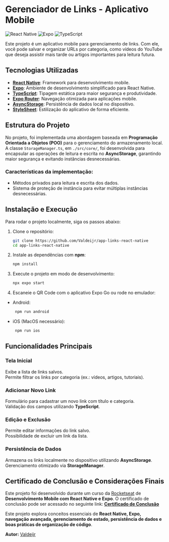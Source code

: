 # Gerenciador de Links - Aplicativo Mobile

![React Native](https://img.shields.io/badge/React_Native-2D336B?style=for-the-badge&logo=react&logoColor=61DAFB)
![Expo](https://img.shields.io/badge/Expo-000020?style=for-the-badge&logo=expo&logoColor=white)
![TypeScript](https://img.shields.io/badge/TypeScript-007ACC?style=for-the-badge&logo=typescript&logoColor=white)

Este projeto é um aplicativo mobile para gerenciamento de links. Com ele, você pode salvar e organizar URLs por categoria, como vídeos do YouTube que deseja assistir mais tarde ou artigos importantes para leitura futura.

## Tecnologias Utilizadas

- **[React Native](https://reactnative.dev/)**: Framework para desenvolvimento mobile.
- **[Expo](https://expo.dev/)**: Ambiente de desenvolvimento simplificado para React Native.
- **[TypeScript](https://www.typescriptlang.org/)**: Tipagem estática para maior segurança e produtividade.
- **[Expo Router](https://expo.github.io/router/docs/)**: Navegação otimizada para aplicações mobile.
- **[AsyncStorage](https://react-native-async-storage.github.io/async-storage/docs/usage/)**: Persistência de dados local no dispositivo.
- **[StyleSheet](https://reactnative.dev/docs/stylesheet)**: Estilização do aplicativo de forma eficiente.

## Estrutura do Projeto

No projeto, foi implementada uma abordagem baseada em **Programação Orientada a Objetos (POO)** para o gerenciamento do armazenamento local. A classe `StorageManager.ts`, em `./src/core/`, foi desenvolvida para encapsular as operações de leitura e escrita no **AsyncStorage**, garantindo maior segurança e evitando instâncias desnecessárias.

### Características da implementação:
- Métodos privados para leitura e escrita dos dados.
- Sistema de proteção de instância para evitar múltiplas instâncias desnecessárias.

## Instalação e Execução

Para rodar o projeto localmente, siga os passos abaixo:

1. Clone o repositório:
   ```bash
   git clone https://github.com/Valdeijr/app-links-react-native
   cd app-links-react-native

2. Instale as dependências com **npm**:
   ```bash
   npm install

3. Execute o projeto em modo de desenvolvimento:
   ```bash
   npx expo start

4. Escaneie o QR Code com o aplicativo Expo Go ou rode no emulador:
- Android:
   ```bash
    npm run android

- iOS (MacOS necessário):
   ```bash
    npm run ios


## Funcionalidades Principais

### Tela Inicial
Exibe a lista de links salvos.  
Permite filtrar os links por categoria (ex.: vídeos, artigos, tutoriais).

### Adicionar Novo Link
Formulário para cadastrar um novo link com título e categoria.  
Validação dos campos utilizando **TypeScript**.

### Edição e Exclusão
Permite editar informações do link salvo.  
Possibilidade de excluir um link da lista.

### Persistência de Dados
Armazena os links localmente no dispositivo utilizando **AsyncStorage**.  
Gerenciamento otimizado via **StorageManager**.

## Certificado de Conclusão e Considerações Finais

Este projeto foi desenvolvido durante um curso da [Rocketseat](https://app.rocketseat.com.br) de **Desenvolvimento Mobile com React Native e Expo**. O certificado de conclusão pode ser acessado no seguinte link: **[Certificado de Conclusão](https://app.rocketseat.com.br/certificates/ee94f64f-5b72-45e7-bf17-ee884622ce64)**

Este projeto explora conceitos essenciais de **React Native, Expo, navegação avançada, gerenciamento de estado, persistência de dados e boas práticas de organização de código**.

**Autor:** [Valdeijr](https://github.com/Valdeijr)  

